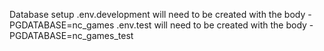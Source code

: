 Database setup
.env.development will need to be created with the body - PGDATABASE=nc_games
.env.test will need to be created with the body - PGDATABASE=nc_games_test
